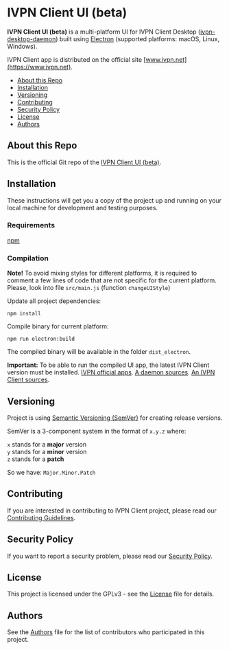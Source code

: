 # IVPN Client UI (beta)

**IVPN Client UI  (beta)** is a multi-platform UI for IVPN Client Desktop ([ivpn-desktop-daemon](https://github.com/ivpn/desktop-app-daemon)) built using [Electron](https://www.electronjs.org/) (supported platforms: macOS, Linux, Windows).

IVPN Client app is distributed on the official site [www.ivpn.net](https://www.ivpn.net).  

* [About this Repo](#about-repo)
* [Installation](#installation)
* [Versioning](#versioning)
* [Contributing](#contributing)
* [Security Policy](#security)
* [License](#license)
* [Authors](#Authors)

<a name="about-repo"></a>
## About this Repo

This is the official Git repo of the [IVPN Client UI (beta)](https://github.com/ivpn/desktop-app-ui-beta).

<a name="installation"></a>
## Installation

These instructions will get you a copy of the project up and running on your local machine for development and testing purposes.

### Requirements
  [npm](https://www.npmjs.com/get-npm)


### Compilation

**Note!** To avoid mixing styles for different platforms, it is required to comment a few lines of code that are not specific for the current platform.
Please, look into file `src/main.js` (function `changeUIStyle`)

Update all project  dependencies:
```
npm install
```

Compile binary for current platform:
```
npm run electron:build
```

The compiled binary will be available in the folder `dist_electron`.

**Important:** To be able to run the compiled UI app, the latest IVPN Client version must be installed.
[IVPN official apps](https://www.ivpn.net/apps-overview).
[A daemon sources](https://github.com/ivpn/desktop-app-daemon).
[An IVPN Client sources](https://github.com/ivpn/desktop-app-ui).

<a name="versioning"></a>
## Versioning

Project is using [Semantic Versioning (SemVer)](https://semver.org) for creating release versions.

SemVer is a 3-component system in the format of `x.y.z` where:

`x` stands for a **major** version  
`y` stands for a **minor** version  
`z` stands for a **patch**

So we have: `Major.Minor.Patch`

<a name="contributing"></a>
## Contributing

If you are interested in contributing to IVPN Client project, please read our [Contributing Guidelines](/.github/CONTRIBUTING.md).

<a name="security"></a>
## Security Policy

If you want to report a security problem, please read our [Security Policy](/.github/SECURITY.md).

<a name="license"></a>
## License

This project is licensed under the GPLv3 - see the [License](/LICENSE.md) file for details.

<a name="Authors"></a>
## Authors

See the [Authors](/AUTHORS) file for the list of contributors who participated in this project.
